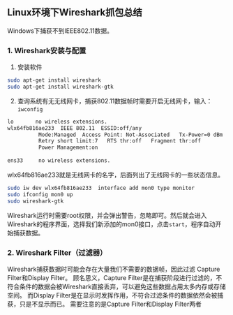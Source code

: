 ## Linux环境下Wireshark抓包总结

Windows下捕获不到IEEE802.11数据。

### 1. Wireshark安装与配置
1. 安装软件

```bash
sudo apt-get install wireshark
sudo apt-get install wireshark-gtk
```
2. 查询系统有无无线网卡，捕获802.11数据帧时需要开启无线网卡，输入：``iwconfig``
```bash
lo       no wireless extensions.
wlx64fb816ae233  IEEE 802.11  ESSID:off/any  
          Mode:Managed  Access Point: Not-Associated   Tx-Power=0 dBm   
          Retry short limit:7   RTS thr:off   Fragment thr:off
          Power Management:on
          
ens33     no wireless extensions.
```
wlx64fb816ae233就是无线网卡的名字，后面列出了无线网卡的一些状态信息。
```bash
sudo iw dev wlx64fb816ae233  interface add mon0 type monitor
sudo ifconfig mon0 up
sudo wireshark-gtk
```
Wireshark运行时需要root权限，并会弹出警告，忽略即可。然后就会进入Wireshark的程序界面，选择我们新添加的mon0接口，点击`start`，程序自动开始捕获数据。

### 2. Wireshark Filter（过滤器）
Wireshark捕获数据时可能会存在大量我们不需要的数据帧，因此过滤
Capture Filter和Display Filter。
顾名思义，Capture Filter是在捕获阶段进行过滤的，不符合条件的数据会被Wireshark直接丢弃，可以避免这些数据占用太多内存或存储空间。
而Display Filter是在显示时发挥作用，不符合过滤条件的数据依然会被捕获，只是不显示而已。
需要注意的是Capture Filter和Display Filter两者